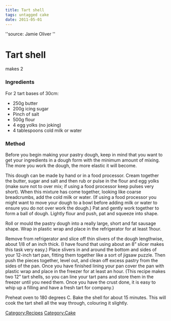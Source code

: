 ```yaml
---
title: Tart shell
tags: untagged cake
date: 2011-05-01
---
```


''source: Jamie Oliver ''

Tart shell
==========

makes 2

### Ingredients

For 2 tart bases of 30cm:

-   250g butter
-   200g icing sugar
-   Pinch of salt
-   500g flour
-   4 egg yolks (no joking)
-   4 tablespoons cold milk or water

### Method

Before you begin making your pastry dough, keep in mind that you want to
get your ingredients in a dough form with the minimum amount of mixing.
The more you work the dough, the more elastic it will become.

This dough can be made by hand or in a food processor. Cream together
the butter, sugar and salt and then rub or pulse in the flour and egg
yolks (make sure not to over mix; if using a food processor keep pulses
very short). When this mixture has come together, looking like coarse
breadcrumbs, add the cold milk or water. (If using a food processor you
might want to move your dough to a bowl before adding milk or water to
ensure you do not over work the dough.) Pat and gently work together to
form a ball of dough. Lightly flour and push, pat and squeeze into
shape.

Roll or mould the pastry dough into a really large, short and fat
sausage shape. Wrap in plastic wrap and place in the refrigerator for at
least 1hour.

Remove from refrigerator and slice off thin slivers of the dough
lengthwise, about 1/8 of an inch thick. (I have found that using about
an 8” slicer makes this task very easy.) Place slivers in and around the
bottom and sides of your 12-inch tart pan, fitting them together like a
sort of jigsaw puzzle. Then push the pieces together, level out, and
clean off excess pastry from the sides of the pan. Once you have
finished lining your pan cover the pan with plastic wrap and place in
the freezer for at least an hour. (This recipe makes two 12” tart
shells, so you can line your tart pans and store them in the freezer
until you need them. Once you have the crust done, it is easy to whip up
a filling and have a fresh tart for company.)

Preheat oven to 180 degrees C. Bake the shell for about 15 minutes. This
will cook the tart shell all the way through, colouring it slightly.

<Category:Recipes> <Category:Cake>


